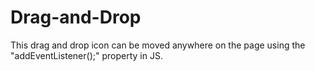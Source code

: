 # Drag-and-Drop
This drag and drop icon can be moved anywhere on the page using the "addEventListener();" property in JS.
